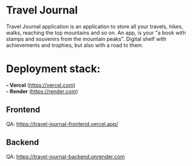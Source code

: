 # Travel Journal
Travel Journal application is an application to store all your travels, hikes, walks, reaching the top mountains and so on. An app, is your "a book with stamps and souvenirs from the mountain peaks". Digital shelf with achievements and trophies, but also with a road to them.

# Deployment stack:
**- Vercel** (https://vercel.com)   
**- Render** (https://render.com)


## Frontend
QA: https://travel-journal-frontend.vercel.app/

## Backend
QA: https://travel-journal-backend.onrender.com
